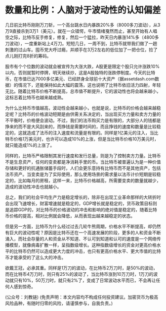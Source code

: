# 数量和比例：人脑对于波动性的认知偏差

几日前比特币刚刚万刀斩，一个高台跳水日内暴跌20%多（8000多刀波动），从3万9直接杀到3万1（美元）。就在一众错愕，牛市情绪戛然而止，甚至开始有人唱空之际，比特币反手修复，修复，然后一个猛拉，昨天日内暴涨14%多（4800多刀波动），一度重新站上4万刀。短短几日，一周不到，比特币就带我们做了一趟刺激的过山车。囤币党大呼过瘾，并顺手在3万2左右的低位加了一把仓位，捡了点儿刚打完8折的筹码。

股市有个个位数的波动就会被宣传为大涨大跌，A股更是限定个股只允许涨跌10%以内，否则就暂时停牌，明天继续炒，这是A股独特的涨跌停制度。今天的比特币，在市值已达7000多亿美元、已经跻身全球前十大资产（据assetdash.com数据）的情况下，还能保持如此大幅的震荡，这也说明了比特币依旧活力四射，年轻无比。随着比特币价格不断提高，总市值不断提升，它的波动性也将会越来越小，这标志着比特币也越来越成熟。

为什么比特币市值越高，波动性会越来越小，也就是说，比特币的价格会越来越稳定呢？比特币的价格波动短期是由供需关系决定的，当出现买方力量和卖方力量的不平衡时，价格便会波动。不过，我们的法币购买力是有限的，大部分人的钱都是挣来的而不是大风刮来的，而挣钱是需要时间的，而且挣钱的速度和数量是比较稳定的，这就造成了法币的注入速度和流量是有限的。同样是1亿美元的注入，当比特币价格1万美元时，也许可以造成10%的上涨，但是当比特币价格10万美元时，就只能造成1%的上涨了。

同样的，比特币严格限制其发行速度和发行总量，则是为了控制卖方力量。比特币不是生息资产，任何的变卖都是净消耗手里的币。当比特币被普遍认为是一种价值存储和更好的抗通胀储蓄手段时，人们会更乐意持有比特币而不是其他资产，包括法币资产。当变卖是为了实际使用，那么使用场景的需求量以法币计价短期是较稳定的，比如每月的房租，这样一来，比特币价格越高，所需要变卖的数量就越少，造成的波动性冲击也就越小。

总之，我们的社会平均生产力是稳定增长的，除非在出现工业革命那样的大转折时会出现飞速增长，财富增速就是稳定的，GDP增长就是稳定的，货币政策目标则是追踪GDP的，对比特币的价格波动的冲击和影响的绝对值是稳定的，随着比特币价格的提高，相对比例就会降低，从而表现出越来越稳定的状态。

但是另一方面，比特币为什么经过过去几轮牛熊周期，价格水平不断提高，却仍然有巨大的波动性呢？原因是比特币还在一个高速发展的阶段，更多的人和资金不断涌入，而社会存量的人和资金从不知道、不认可到知道和认可的速度是一个网络传播模型，就像病毒扩散一样，呈指数级增长。这种指数级增长的资金对更高价格水平的比特币仍然可以造成更大力度的冲击，也只有更高价格水平、更大市值的比特币才能承受的了这么大的冲击。

欲戴王冠，必承其重。同样是1万刀的波动，在比特币2万刀时，是50%的波动，而在比特币4万刀时，则只有25%的波动了，当比特币涨到10万刀时，1万刀的波动就只有10%，50万刀时，就只有2%了，变成了日常波动水平而已，不会再让任何人感到惊奇。

\(公众号：刘教链\)  \(免责声明：本文内容均不构成任何投资建议。加密货币为极高风险品种，有随时归零的风险，请谨慎参与，自我负责。\)

